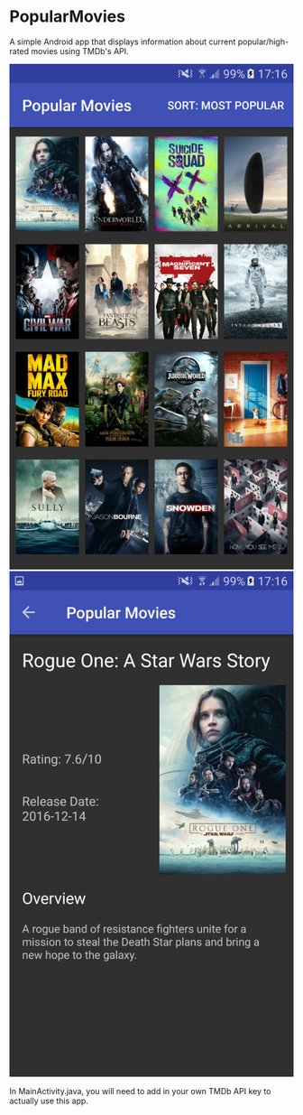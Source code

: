 # PopularMovies
A simple Android app that displays information about current popular/high-rated movies using TMDb's API.

![Alt text](./screenshots/Screenshot_20161220-171622.png?raw=true)
![Alt text](./screenshots/Screenshot_20161220-171633.png?raw=true)

In MainActivity.java, you will need to add in your own TMDb API key to actually use this app. 

